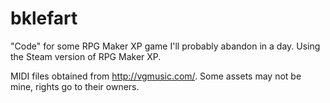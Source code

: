 # bklefart
"Code" for some RPG Maker XP game I'll probably abandon in a day.
Using the Steam version of RPG Maker XP.

MIDI files obtained from http://vgmusic.com/.
Some assets may not be mine, rights go to their owners.
